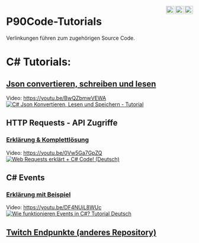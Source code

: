 [<img align="right" alt="P90Ez | Twitter" width="22px" src="https://cdn.jsdelivr.net/npm/simple-icons@v3/icons/twitter.svg" />](https://twitter.com/P90Eazy)
[<img align="right" alt="P90Ez | YouTube" width="22px" src="https://cdn.jsdelivr.net/npm/simple-icons@v3/icons/youtube.svg" />](https://p90ez.com/abop90code)
[<img align="right" alt="P90Ez | PayPal" width="22px" src="https://cdn.jsdelivr.net/npm/simple-icons@v3/icons/paypal.svg" />](https://paypal.me/p90ez)
# P90Code-Tutorials
Verlinkungen führen zum zugehörigen Source Code.
# C# Tutorials:
## [Json convertieren, schreiben und lesen](https://github.com/P90Ez/P90Code-Tutorials/tree/main/c%23%20Json%20convertieren%2C%20speichern%20und%20lesen)
Video: https://youtu.be/BwQZbmwVEWA
[![C# Json Konvertieren, Lesen und Speichern - Tutorial](http://img.youtube.com/vi/BwQZbmwVEWA/maxresdefault.jpg)](https://youtu.be/BwQZbmwVEWA)

## HTTP Requests - API Zugriffe
### [Erklärung & Komplettlösung](https://github.com/P90Ez/P90Code-Tutorials/blob/3e36f6fe42a16d4c6774147d7fcd0193680f3874/C%23%20WebRequests/Program.cs)
Video: https://youtu.be/0Vw5Ga7GpZQ
[![Web Requests erklärt + C# Code! (Deutsch)](http://img.youtube.com/vi/0Vw5Ga7GpZQ/maxresdefault.jpg)](https://youtu.be/0Vw5Ga7GpZQ)

## C# Events
### [Erklärung mit Beispiel](https://github.com/P90Ez/P90Code-Tutorials/blob/97d6d5e40e48a318dcf3d99ce2bfb5b9f3a2aa32/C%23%20Events/Beispiel.cs)
Video: https://youtu.be/DF4NUiL8WUc
[![Wie funktionieren Events in C#? Tutorial Deutsch](http://img.youtube.com/vi/DF4NUiL8WUc/maxresdefault.jpg)](https://youtu.be/DF4NUiL8WUc)

## [Twitch Endpunkte (anderes Repository)](https://github.com/P90Ez/Twitch-Endpunkte)
